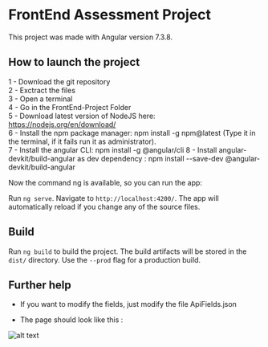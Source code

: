 # FrontEnd Assessment Project

This project was made with Angular version 7.3.8.

## How to launch the project

1 - Download the git repository  
2 - Exctract the files  
3 - Open a terminal  
4 - Go in the FrontEnd-Project Folder  
5 - Download latest version of NodeJS here: https://nodejs.org/en/download/  
6 - Install the npm package manager: npm install -g npm@latest (Type it in the terminal, if it fails run it as administrator).  
7 - Install the angular CLI: npm install -g @angular/cli
8 - Install angular-devkit/build-angular as dev dependency : npm install --save-dev @angular-devkit/build-angular  

Now the command ng is available, so you can run the app:  

Run `ng serve`. Navigate to `http://localhost:4200/`. The app will automatically reload if you change any of the source files.

## Build

Run `ng build` to build the project. The build artifacts will be stored in the `dist/` directory. Use the `--prod` flag for a production build.

## Further help
  
  - If you want to modify the fields, just modify the file ApiFields.json

  - The page should look like this : 
  
  ![alt text](https://image.noelshack.com/fichiers/2019/48/5/1575042585-4b1872f9-f472-44f1-bfd5-ea1ae0d599b3.jpeg)
